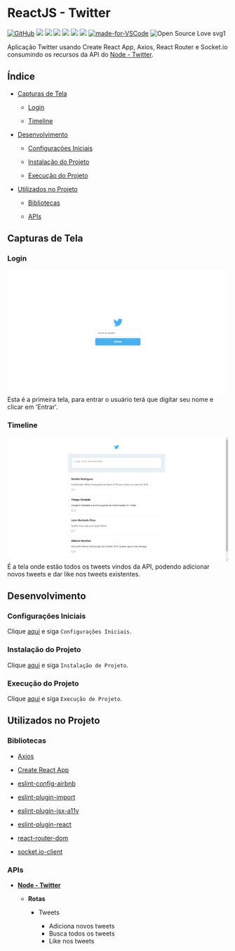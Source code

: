 # ReactJS - Twitter

[![GitHub](https://img.shields.io/github/license/mashape/apistatus.svg)](https://github.com/osvaldokalvaitir/reactjs-twitter/blob/master/LICENSE)
![](https://img.shields.io/github/package-json/v/osvaldokalvaitir/reactjs-twitter.svg)
![](https://img.shields.io/github/last-commit/osvaldokalvaitir/reactjs-twitter.svg?color=red)
![](https://img.shields.io/github/languages/top/osvaldokalvaitir/reactjs-twitter.svg?color=yellow)
![](https://img.shields.io/github/languages/count/osvaldokalvaitir/reactjs-twitter.svg?color=lightgrey)
![](https://img.shields.io/github/languages/code-size/osvaldokalvaitir/reactjs-twitter.svg)
![](https://img.shields.io/github/repo-size/osvaldokalvaitir/reactjs-twitter.svg?color=blueviolet)
[![made-for-VSCode](https://img.shields.io/badge/Made%20for-VSCode-1f425f.svg)](https://code.visualstudio.com/)
![Open Source Love svg1](https://badges.frapsoft.com/os/v1/open-source.svg?v=103)

Aplicação Twitter usando Create React App, Axios, React Router e Socket.io consumindo os recursos da API do [Node - Twitter](https://github.com/osvaldokalvaitir/node-twitter).

## Índice

- [Capturas de Tela](#capturas-de-tela)

  - [Login](#login)

  - [Timeline](#timeline)

- [Desenvolvimento](#desenvolvimento)

  - [Configurações Iniciais](#configurações-iniciais)

  - [Instalação do Projeto](#instalação-do-projeto)

  - [Execução do Projeto](#execução-do-projeto)

- [Utilizados no Projeto](#utilizados-no-projeto)

  - [Bibliotecas](#bibliotecas)

  - [APIs](#apis)

## Capturas de Tela

### Login

![Login](/assets/login.png)
Esta é a primeira tela, para entrar o usuário terá que digitar seu nome e clicar em 'Entrar'.

### Timeline

![Timeline](/assets/timeline.png)
É a tela onde estão todos os tweets vindos da API, podendo adicionar novos tweets e dar like nos tweets existentes.

## Desenvolvimento

### Configurações Iniciais

Clique [aqui](https://github.com/osvaldokalvaitir/projects-settings/blob/master/README.md) e siga `Configurações Iniciais`.

### Instalação do Projeto

Clique [aqui](https://github.com/osvaldokalvaitir/projects-settings/blob/master/nodejs/nodejs.md) e siga `Instalação de Projeto`.

### Execução do Projeto

Clique [aqui](https://github.com/osvaldokalvaitir/projects-settings/blob/master/nodejs/libs/create-react-app.md) e siga `Execução de Projeto`.

## Utilizados no Projeto

### Bibliotecas

- [Axios](https://github.com/osvaldokalvaitir/projects-settings/blob/master/nodejs/libs/axios.md)

- [Create React App](https://github.com/osvaldokalvaitir/projects-settings/blob/master/nodejs/libs/create-react-app.md)

- [eslint-config-airbnb](https://github.com/osvaldokalvaitir/projects-settings/blob/master/nodejs/libs/eslint-config-airbnb.md)

- [eslint-plugin-import](https://github.com/osvaldokalvaitir/projects-settings/blob/master/nodejs/libs/eslint-plugin-import.md)

- [eslint-plugin-jsx-a11y](https://github.com/osvaldokalvaitir/projects-settings/blob/master/nodejs/libs/eslint-plugin-jsx-a11y.md)

- [eslint-plugin-react](https://github.com/osvaldokalvaitir/projects-settings/blob/master/nodejs/libs/eslint-plugin-react.md)

- [react-router-dom](https://github.com/osvaldokalvaitir/projects-settings/blob/master/nodejs/libs/react-router-dom.md)

- [socket.io-client](https://github.com/osvaldokalvaitir/projects-settings/blob/master/nodejs/libs/socketio-client.md)

### APIs

- **[Node - Twitter](https://github.com/osvaldokalvaitir/node-twitter)**

  - **Rotas**

    - Tweets

      - Adiciona novos tweets
      - Busca todos os tweets
      - Like nos tweets
